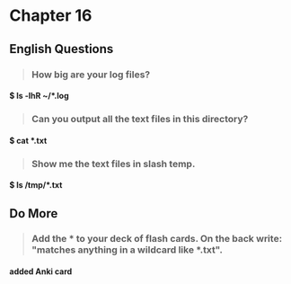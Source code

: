 # Chapter 16

## English Questions

>### How big are your log files?

#### $ ls -lhR ~/*.log

>### Can you output all the text files in this directory?

#### $ cat *.txt

>### Show me the text files in slash temp.

#### $ ls /tmp/*.txt

## Do More

>### Add the * to your deck of flash cards. On the back write: "matches anything in a wildcard like *.txt".

#### added Anki card
